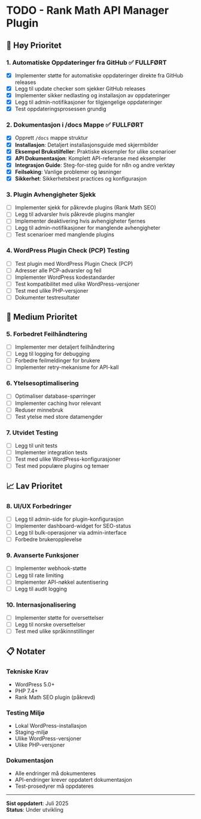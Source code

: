 # TODO - Rank Math API Manager Plugin

## 🚀 Høy Prioritet

### 1. Automatiske Oppdateringer fra GitHub ✅ FULLFØRT

- [x] Implementer støtte for automatiske oppdateringer direkte fra GitHub releases
- [x] Legg til update checker som sjekker GitHub releases
- [x] Implementer sikker nedlasting og installasjon av oppdateringer
- [x] Legg til admin-notifikasjoner for tilgjengelige oppdateringer
- [x] Test oppdateringsprosessen grundig

### 2. Dokumentasjon i /docs Mappe ✅ FULLFØRT

- [x] Opprett `/docs` mappe struktur
- [x] **Installasjon**: Detaljert installasjonsguide med skjermbilder
- [x] **Eksempel Brukstilfeller**: Praktiske eksempler for ulike scenarioer
- [x] **API Dokumentasjon**: Komplett API-referanse med eksempler
- [x] **Integrasjon Guide**: Steg-for-steg guide for n8n og andre verktøy
- [x] **Feilsøking**: Vanlige problemer og løsninger
- [x] **Sikkerhet**: Sikkerhetsbest practices og konfigurasjon

### 3. Plugin Avhengigheter Sjekk

- [ ] Implementer sjekk for påkrevde plugins (Rank Math SEO)
- [ ] Legg til advarsler hvis påkrevde plugins mangler
- [ ] Implementer deaktivering hvis avhengigheter fjernes
- [ ] Legg til admin-notifikasjoner for manglende avhengigheter
- [ ] Test scenarioer med manglende plugins

### 4. WordPress Plugin Check (PCP) Testing

- [ ] Test plugin med WordPress Plugin Check (PCP)
- [ ] Adresser alle PCP-advarsler og feil
- [ ] Implementer WordPress kodestandarder
- [ ] Test kompatibilitet med ulike WordPress-versjoner
- [ ] Test med ulike PHP-versjoner
- [ ] Dokumenter testresultater

## 🔧 Medium Prioritet

### 5. Forbedret Feilhåndtering

- [ ] Implementer mer detaljert feilhåndtering
- [ ] Legg til logging for debugging
- [ ] Forbedre feilmeldinger for brukere
- [ ] Implementer retry-mekanisme for API-kall

### 6. Ytelsesoptimalisering

- [ ] Optimaliser database-spørringer
- [ ] Implementer caching hvor relevant
- [ ] Reduser minnebruk
- [ ] Test ytelse med store datamengder

### 7. Utvidet Testing

- [ ] Legg til unit tests
- [ ] Implementer integration tests
- [ ] Test med ulike WordPress-konfigurasjoner
- [ ] Test med populære plugins og temaer

## 📈 Lav Prioritet

### 8. UI/UX Forbedringer

- [ ] Legg til admin-side for plugin-konfigurasjon
- [ ] Implementer dashboard-widget for SEO-status
- [ ] Legg til bulk-operasjoner via admin-interface
- [ ] Forbedre brukeropplevelse

### 9. Avanserte Funksjoner

- [ ] Implementer webhook-støtte
- [ ] Legg til rate limiting
- [ ] Implementer API-nøkkel autentisering
- [ ] Legg til audit logging

### 10. Internasjonalisering

- [ ] Implementer støtte for oversettelser
- [ ] Legg til norske oversettelser
- [ ] Test med ulike språkinnstillinger

## 📋 Notater

### Tekniske Krav

- WordPress 5.0+
- PHP 7.4+
- Rank Math SEO plugin (påkrevd)

### Testing Miljø

- Lokal WordPress-installasjon
- Staging-miljø
- Ulike WordPress-versjoner
- Ulike PHP-versjoner

### Dokumentasjon

- Alle endringer må dokumenteres
- API-endringer krever oppdatert dokumentasjon
- Test-prosedyrer må oppdateres

---

**Sist oppdatert**: Juli 2025  
**Status**: Under utvikling
